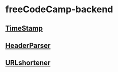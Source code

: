 # freeCodeCamp-backend

## [TimeStamp](https://boilerplate-project-timestamp.chf007.repl.co/)

## [HeaderParser](https://boilerplate-project-headerparser.chf007.repl.co/)

## [URLshortener](https://boilerplate-project-urlshortener.chf007.repl.co)
